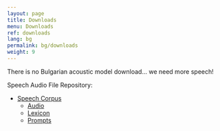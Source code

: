 ```yaml
---
layout: page
title: Downloads
menu: Downloads
ref: downloads
lang: bg
permalink: bg/downloads
weight: 9
---
```

<p>There is no Bulgarian acoustic model download... we need more speech!</p>

<p>Speech Audio File Repository:
</p>
<ul>
<li><span class="verticalMenu"></span><a href="http://www.repository.voxforge1.org/downloads/bg/Trunk/">Speech Corpus</a>
<ul>
<li><a href="http://www.repository.voxforge1.org/downloads/bg/Trunk/Audio/">Audio</a></li>
<li><a href="http://www.repository.voxforge1.org/downloads/bg/Trunk/Lexicon">Lexicon</a></li>
<li><a href="http://www.repository.voxforge1.org/downloads/bg/Trunk/Prompts/">Prompts</a>

